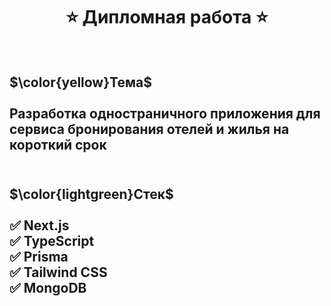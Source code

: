 <h1 align="center">⭐ Дипломная работа ⭐<br></br></h1>
<h2>$\color{yellow}Тема$<br></br>Разработка одностраничного приложения для сервиса бронирования отелей и жилья на короткий срок <br></br></h2>
<h2>$\color{lightgreen}Стек$<br></br>✅ Next.js <br>✅ TypeScript <br>✅ Prisma  <br>✅ Tailwind CSS  <br>✅ MongoDB <br></br></h2>
